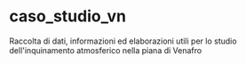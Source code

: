 # caso_studio_vn
Raccolta di dati, informazioni ed elaborazioni utili per lo studio dell'inquinamento atmosferico nella piana di Venafro
